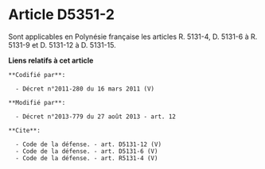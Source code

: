 # Article D5351-2

Sont applicables en Polynésie française les articles R. 5131-4, D. 5131-6 à R. 5131-9 et D. 5131-12 à D. 5131-15.

**Liens relatifs à cet article**

	**Codifié par**:

	  - Décret n°2011-280 du 16 mars 2011 (V)

	**Modifié par**:

	  - Décret n°2013-779 du 27 août 2013 - art. 12

	**Cite**:

	  - Code de la défense. - art. D5131-12 (V)
	  - Code de la défense. - art. D5131-6 (V)
	  - Code de la défense. - art. R5131-4 (V)

